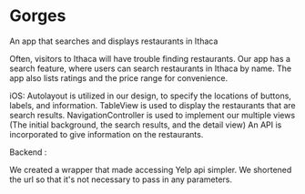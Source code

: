 # Gorges
An app that searches and displays restaurants in Ithaca

Often, visitors to Ithaca will have trouble finding restaurants. Our app has a search feature, where users can search restaurants in Ithaca by name. The app also lists ratings and the price range for convenience. 

iOS:
Autolayout is utilized in our design, to specify the locations of buttons, labels, and information.
TableView is used to display the restaurants that are search results.
NavigationController is used to implement our multiple views (The initial background, the search results, and the detail view)
An API is incorporated to give information on the restaurants. 


Backend :

We created a wrapper that made accessing Yelp api simpler. We shortened the url so that it's not necessary to pass in any parameters. 
